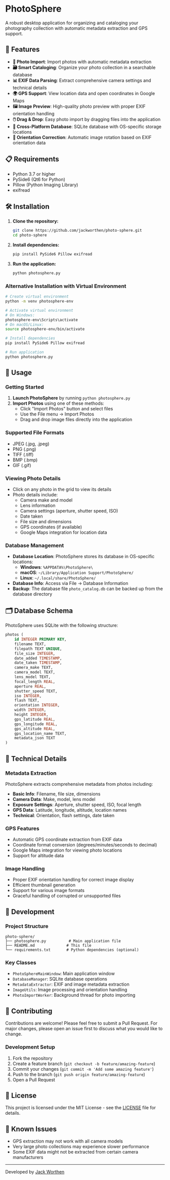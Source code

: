 # PhotoSphere

A robust desktop application for organizing and cataloging your photography collection with automatic metadata extraction and GPS support.

## 🚀 Features

- **📸 Photo Import**: Import photos with automatic metadata extraction
- **🗃️ Smart Cataloging**: Organize your photo collection in a searchable database
- **📊 EXIF Data Parsing**: Extract comprehensive camera settings and technical details
- **🌍 GPS Support**: View location data and open coordinates in Google Maps
- **🖼️ Image Preview**: High-quality photo preview with proper EXIF orientation handling
- **🖱️ Drag & Drop**: Easy photo import by dragging files into the application
- **💾 Cross-Platform Database**: SQLite database with OS-specific storage locations
- **🔄 Orientation Correction**: Automatic image rotation based on EXIF orientation data

## 📋 Requirements

- Python 3.7 or higher
- PySide6 (Qt6 for Python)
- Pillow (Python Imaging Library)
- exifread

## 🛠️ Installation

1. **Clone the repository:**
   ```bash
   git clone https://github.com/jackworthen/photo-sphere.git
   cd photo-sphere
   ```

2. **Install dependencies:**
   ```bash
   pip install PySide6 Pillow exifread
   ```

3. **Run the application:**
   ```bash
   python photosphere.py
   ```

### Alternative Installation with Virtual Environment

```bash
# Create virtual environment
python -m venv photosphere-env

# Activate virtual environment
# On Windows:
photosphere-env\Scripts\activate
# On macOS/Linux:
source photosphere-env/bin/activate

# Install dependencies
pip install PySide6 Pillow exifread

# Run application
python photosphere.py
```

## 🎯 Usage

### Getting Started

1. **Launch PhotoSphere** by running `python photosphere.py`
2. **Import Photos** using one of these methods:
   - Click "Import Photos" button and select files
   - Use the File menu → Import Photos
   - Drag and drop image files directly into the application

### Supported File Formats

- JPEG (.jpg, .jpeg)
- PNG (.png)
- TIFF (.tiff)
- BMP (.bmp)
- GIF (.gif)

### Viewing Photo Details

- Click on any photo in the grid to view its details
- Photo details include:
  - Camera make and model
  - Lens information
  - Camera settings (aperture, shutter speed, ISO)
  - Date taken
  - File size and dimensions
  - GPS coordinates (if available)
  - Google Maps integration for location data

### Database Management

- **Database Location**: PhotoSphere stores its database in OS-specific locations:
  - **Windows**: `%APPDATA%\PhotoSphere\`
  - **macOS**: `~/Library/Application Support/PhotoSphere/`
  - **Linux**: `~/.local/share/PhotoSphere/`
- **Database Info**: Access via File → Database Information
- **Backup**: The database file `photo_catalog.db` can be backed up from the database directory

## 🗂️ Database Schema

PhotoSphere uses SQLite with the following structure:

```sql
photos (
    id INTEGER PRIMARY KEY,
    filename TEXT,
    filepath TEXT UNIQUE,
    file_size INTEGER,
    date_added TIMESTAMP,
    date_taken TIMESTAMP,
    camera_make TEXT,
    camera_model TEXT,
    lens_model TEXT,
    focal_length REAL,
    aperture REAL,
    shutter_speed TEXT,
    iso INTEGER,
    flash TEXT,
    orientation INTEGER,
    width INTEGER,
    height INTEGER,
    gps_latitude REAL,
    gps_longitude REAL,
    gps_altitude REAL,
    gps_location_name TEXT,
    metadata_json TEXT
)
```

## 🔧 Technical Details

### Metadata Extraction

PhotoSphere extracts comprehensive metadata from photos including:

- **Basic Info**: Filename, file size, dimensions
- **Camera Data**: Make, model, lens model
- **Exposure Settings**: Aperture, shutter speed, ISO, focal length
- **GPS Data**: Latitude, longitude, altitude, location names
- **Technical**: Orientation, flash settings, date taken

### GPS Features

- Automatic GPS coordinate extraction from EXIF data
- Coordinate format conversion (degrees/minutes/seconds to decimal)
- Google Maps integration for viewing photo locations
- Support for altitude data

### Image Handling

- Proper EXIF orientation handling for correct image display
- Efficient thumbnail generation
- Support for various image formats
- Graceful handling of corrupted or unsupported files

## 🚧 Development

### Project Structure

```
photo-sphere/
├── photosphere.py          # Main application file
├── README.md              # This file
└── requirements.txt       # Python dependencies (optional)
```

### Key Classes

- `PhotoSphereMainWindow`: Main application window
- `DatabaseManager`: SQLite database operations
- `MetadataExtractor`: EXIF and image metadata extraction
- `ImageUtils`: Image processing and orientation handling
- `PhotoImportWorker`: Background thread for photo importing

## 🤝 Contributing

Contributions are welcome! Please feel free to submit a Pull Request. For major changes, please open an issue first to discuss what you would like to change.

### Development Setup

1. Fork the repository
2. Create a feature branch (`git checkout -b feature/amazing-feature`)
3. Commit your changes (`git commit -m 'Add some amazing feature'`)
4. Push to the branch (`git push origin feature/amazing-feature`)
5. Open a Pull Request

## 📝 License

This project is licensed under the MIT License - see the [LICENSE](LICENSE) file for details.

## 🐛 Known Issues

- GPS extraction may not work with all camera models
- Very large photo collections may experience slower performance
- Some EXIF data might not be extracted from certain camera manufacturers

---

Developed by [Jack Worthen](https://github.com/jackworthen)